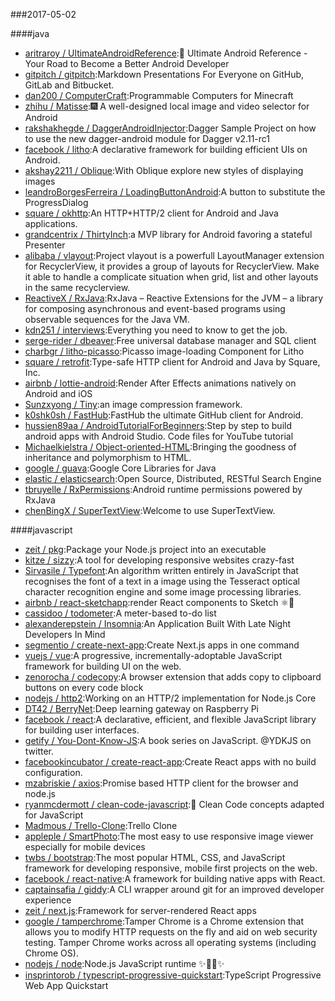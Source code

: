 ###2017-05-02 

####java
* [aritraroy / UltimateAndroidReference](https://github.com/aritraroy/UltimateAndroidReference):🚀 Ultimate Android Reference - Your Road to Become a Better Android Developer
* [gitpitch / gitpitch](https://github.com/gitpitch/gitpitch):Markdown Presentations For Everyone on GitHub, GitLab and Bitbucket.
* [dan200 / ComputerCraft](https://github.com/dan200/ComputerCraft):Programmable Computers for Minecraft
* [zhihu / Matisse](https://github.com/zhihu/Matisse):🎆 A well-designed local image and video selector for Android
* [rakshakhegde / DaggerAndroidInjector](https://github.com/rakshakhegde/DaggerAndroidInjector):Dagger Sample Project on how to use the new dagger-android module for Dagger v2.11-rc1
* [facebook / litho](https://github.com/facebook/litho):A declarative framework for building efficient UIs on Android.
* [akshay2211 / Oblique](https://github.com/akshay2211/Oblique):With Oblique explore new styles of displaying images
* [leandroBorgesFerreira / LoadingButtonAndroid](https://github.com/leandroBorgesFerreira/LoadingButtonAndroid):A button to substitute the ProgressDialog
* [square / okhttp](https://github.com/square/okhttp):An HTTP+HTTP/2 client for Android and Java applications.
* [grandcentrix / ThirtyInch](https://github.com/grandcentrix/ThirtyInch):a MVP library for Android favoring a stateful Presenter
* [alibaba / vlayout](https://github.com/alibaba/vlayout):Project vlayout is a powerfull LayoutManager extension for RecyclerView, it provides a group of layouts for RecyclerView. Make it able to handle a complicate situation when grid, list and other layouts in the same recyclerview.
* [ReactiveX / RxJava](https://github.com/ReactiveX/RxJava):RxJava – Reactive Extensions for the JVM – a library for composing asynchronous and event-based programs using observable sequences for the Java VM.
* [kdn251 / interviews](https://github.com/kdn251/interviews):Everything you need to know to get the job.
* [serge-rider / dbeaver](https://github.com/serge-rider/dbeaver):Free universal database manager and SQL client
* [charbgr / litho-picasso](https://github.com/charbgr/litho-picasso):Picasso image-loading Component for Litho
* [square / retrofit](https://github.com/square/retrofit):Type-safe HTTP client for Android and Java by Square, Inc.
* [airbnb / lottie-android](https://github.com/airbnb/lottie-android):Render After Effects animations natively on Android and iOS
* [Sunzxyong / Tiny](https://github.com/Sunzxyong/Tiny):an image compression framework.
* [k0shk0sh / FastHub](https://github.com/k0shk0sh/FastHub):FastHub the ultimate GitHub client for Android.
* [hussien89aa / AndroidTutorialForBeginners](https://github.com/hussien89aa/AndroidTutorialForBeginners):Step by step to build android apps with Android Studio. Code files for YouTube tutorial
* [Michaelkielstra / Object-oriented-HTML](https://github.com/Michaelkielstra/Object-oriented-HTML):Bringing the goodness of inheritance and polymorphism to HTML.
* [google / guava](https://github.com/google/guava):Google Core Libraries for Java
* [elastic / elasticsearch](https://github.com/elastic/elasticsearch):Open Source, Distributed, RESTful Search Engine
* [tbruyelle / RxPermissions](https://github.com/tbruyelle/RxPermissions):Android runtime permissions powered by RxJava
* [chenBingX / SuperTextView](https://github.com/chenBingX/SuperTextView):Welcome to use SuperTextView.

####javascript
* [zeit / pkg](https://github.com/zeit/pkg):Package your Node.js project into an executable
* [kitze / sizzy](https://github.com/kitze/sizzy):A tool for developing responsive websites crazy-fast
* [Sirvasile / Typefont](https://github.com/Sirvasile/Typefont):An algorithm written entirely in JavaScript that recognises the font of a text in a image using the Tesseract optical character recognition engine and some image processing libraries.
* [airbnb / react-sketchapp](https://github.com/airbnb/react-sketchapp):render React components to Sketch ⚛️💎
* [cassidoo / todometer](https://github.com/cassidoo/todometer):A meter-based to-do list
* [alexanderepstein / Insomnia](https://github.com/alexanderepstein/Insomnia):An Application Built With Late Night Developers In Mind
* [segmentio / create-next-app](https://github.com/segmentio/create-next-app):Create Next.js apps in one command
* [vuejs / vue](https://github.com/vuejs/vue):A progressive, incrementally-adoptable JavaScript framework for building UI on the web.
* [zenorocha / codecopy](https://github.com/zenorocha/codecopy):A browser extension that adds copy to clipboard buttons on every code block
* [nodejs / http2](https://github.com/nodejs/http2):Working on an HTTP/2 implementation for Node.js Core
* [DT42 / BerryNet](https://github.com/DT42/BerryNet):Deep learning gateway on Raspberry Pi
* [facebook / react](https://github.com/facebook/react):A declarative, efficient, and flexible JavaScript library for building user interfaces.
* [getify / You-Dont-Know-JS](https://github.com/getify/You-Dont-Know-JS):A book series on JavaScript. @YDKJS on twitter.
* [facebookincubator / create-react-app](https://github.com/facebookincubator/create-react-app):Create React apps with no build configuration.
* [mzabriskie / axios](https://github.com/mzabriskie/axios):Promise based HTTP client for the browser and node.js
* [ryanmcdermott / clean-code-javascript](https://github.com/ryanmcdermott/clean-code-javascript):🛁 Clean Code concepts adapted for JavaScript
* [Madmous / Trello-Clone](https://github.com/Madmous/Trello-Clone):Trello Clone
* [appleple / SmartPhoto](https://github.com/appleple/SmartPhoto):The most easy to use responsive image viewer especially for mobile devices
* [twbs / bootstrap](https://github.com/twbs/bootstrap):The most popular HTML, CSS, and JavaScript framework for developing responsive, mobile first projects on the web.
* [facebook / react-native](https://github.com/facebook/react-native):A framework for building native apps with React.
* [captainsafia / giddy](https://github.com/captainsafia/giddy):A CLI wrapper around git for an improved developer experience
* [zeit / next.js](https://github.com/zeit/next.js):Framework for server-rendered React apps
* [google / tamperchrome](https://github.com/google/tamperchrome):Tamper Chrome is a Chrome extension that allows you to modify HTTP requests on the fly and aid on web security testing. Tamper Chrome works across all operating systems (including Chrome OS).
* [nodejs / node](https://github.com/nodejs/node):Node.js JavaScript runtime ✨🐢🚀✨
* [insprintorob / typescript-progressive-quickstart](https://github.com/insprintorob/typescript-progressive-quickstart):TypeScript Progressive Web App Quickstart

